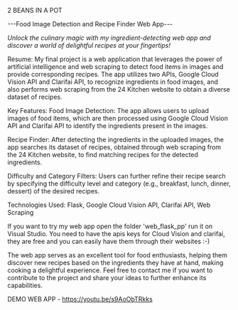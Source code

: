 2 BEANS IN A POT

---Food Image Detection and Recipe Finder Web App---


*Unlock the culinary magic with my ingredient-detecting web app and discover a world of delightful recipes at your fingertips!*



Resume:
My final project is a web application that leverages the power of artificial intelligence and web scraping to detect food items in images and provide corresponding recipes. The app utilizes two APIs, Google Cloud Vision API and Clarifai API, to recognize ingredients in food images, and also performs web scraping from the 24 Kitchen website to obtain a diverse dataset of recipes.



Key Features:
Food Image Detection: The app allows users to upload images of food items, which are then processed using Google Cloud Vision API and Clarifai API to identify the ingredients present in the images.

Recipe Finder: After detecting the ingredients in the uploaded images, the app searches its dataset of recipes, obtained through web scraping from the 24 Kitchen website, to find matching recipes for the detected ingredients.

Difficulty and Category Filters: Users can further refine their recipe search by specifying the difficulty level and category (e.g., breakfast, lunch, dinner, dessert) of the desired recipes.



Technologies Used:
Flask, Google Cloud Vision API, Clarifai API, Web Scraping

If you want to try my web app open the folder 'web_flask_pp' run it on Visual Studio. You need to have the apis keys for Cloud Vision and clarifai, they are free and you can easily have them through their websites :-)


The web app serves as an excellent tool for food enthusiasts, helping them discover new recipes based on the ingredients they have at hand, making cooking a delightful experience. Feel free to contact me if you want to contribute to the project and share your ideas to further enhance its capabilities.

DEMO WEB APP - https://youtu.be/s9AoObTRkks

